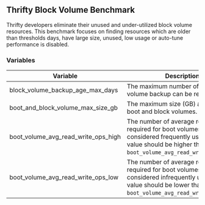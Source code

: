 ## Thrifty Block Volume Benchmark

Thrifty developers eliminate their unused and under-utilized block volume resources.
This benchmark focuses on finding resources which are older than thresholds days, have large size,
unused, low usage or auto-tune performance is disabled.

### Variables

| Variable | Description | Default |
| - | - | - |
| block_volume_backup_age_max_days | The maximum number of days a volume backup can be retained. | 90 days |
| boot_and_block_volume_max_size_gb | The maximum size (GB) allowed for boot and block volumes. | 100 GB |
| boot_volume_avg_read_write_ops_high | The number of average read/write ops required for boot volumes to be considered frequently used. This value should be higher than `boot_volume_avg_read_write_ops_low`. | 500 |
| boot_volume_avg_read_write_ops_low | The number of average read/write ops required for boot volumes to be considered infrequently used. This value should be lower than `boot_volume_avg_read_write_ops_high`. | 100 |
